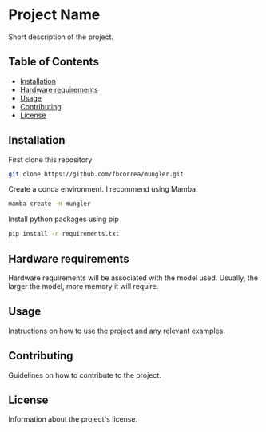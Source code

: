 # Project Name

Short description of the project.

## Table of Contents

- [Installation](#installation)
- [Hardware requirements](#hardware-requirements)
- [Usage](#usage)
- [Contributing](#contributing)
- [License](#license)

## Installation
First clone this repository
```bash
git clone https://github.com/fbcorrea/mungler.git
```

Create a conda environment. I recommend using Mamba.
```bash
mamba create -n mungler
```

Install python packages using pip
```bash
pip install -r requirements.txt
```

## Hardware requirements

Hardware requirements will be associated with the model used. Usually, the larger the model, more memory it will require.

## Usage

Instructions on how to use the project and any relevant examples.

## Contributing

Guidelines on how to contribute to the project.

## License

Information about the project's license.